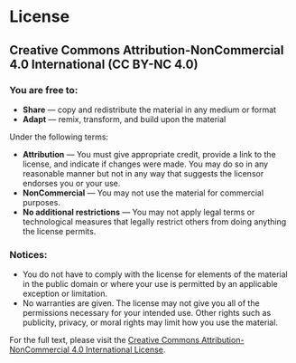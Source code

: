 # License

## Creative Commons Attribution-NonCommercial 4.0 International (CC BY-NC 4.0)

### You are free to:
- **Share** — copy and redistribute the material in any medium or format
- **Adapt** — remix, transform, and build upon the material

Under the following terms:
- **Attribution** — You must give appropriate credit, provide a link to the license, and indicate if changes were made. You may do so in any reasonable manner but not in any way that suggests the licensor endorses you or your use.
- **NonCommercial** — You may not use the material for commercial purposes.
- **No additional restrictions** — You may not apply legal terms or technological measures that legally restrict others from doing anything the license permits.

### Notices:
- You do not have to comply with the license for elements of the material in the public domain or where your use is permitted by an applicable exception or limitation.
- No warranties are given. The license may not give you all of the permissions necessary for your intended use. Other rights such as publicity, privacy, or moral rights may limit how you use the material.

For the full text, please visit the [Creative Commons Attribution-NonCommercial 4.0 International License](https://creativecommons.org/licenses/by-nc/4.0/legalcode).

